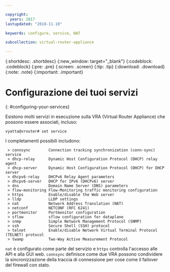```yaml
---

copyright:
  years: 2017
lastupdated: "2018-11-10"

keywords: configure, service, NAT

subcollection: virtual-router-appliance

---
```


{:shortdesc: .shortdesc}
{:new_window: target="_blank"}
{:codeblock: .codeblock}
{:pre: .pre}
{:screen: .screen}
{:tip: .tip}
{:download: .download}
{:note: .note}
{:important: .important}

# Configurazione dei tuoi servizi
{: #configuring-your-services}

Esistono molti servizi in esecuzione sulla VRA (Virtual Router Appliance) che possono essere associati, incluso:

`vyatta@vrouter# set service`

I completamenti possibili includono:

```
 > connsync        Connection tracking synchronization (conn-sync) service
 > dhcp-relay      Dynamic Host Configuration Protocol (DHCP) relay agent
 > dhcp-server     Dynamic Host Configuration Protocol (DHCP) for DHCP server
 > dhcpv6-relay    DHCPv6 Relay Agent parameters
 > dhcpv6-server   DHCP for IPv6 (DHCPv6) server
 > dns             Domain Name Server (DNS) parameters
 > flow-monitoring Flow-Monitoring traffic monitoring configuration
 > https           Enable/disable the Web server
 > lldp            LLDP settings
 > nat             Network Address Translation (NAT)
 > netconf         NETCONF (RFC 6241)
 > portmonitor     Portmonitor configuration
 > sflow           sflow configuration for dataplane
 > snmp            Simple Network Management Protocol (SNMP)
 > ssh             Secure Shell (SSH) protocol
 > telnet          Enable/disable Network Virtual Terminal Protocol (TELNET) protocol
 > twamp           Two-Way Active Measurement Protocol
```

`nat` è configurato come parte del servizio e `https` controlla l'accesso alle API e alla GUI web. `connsync` definisce come due VRA possono condividere la sincronizzazione della traccia di connessione per cose come il failover del firewall con stato.
